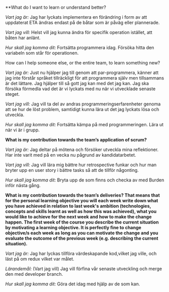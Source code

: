 **What do I want to learn or understand better?

*Vart jag är:*
Jag har lyckats implementera en förändring i form av att uppdaterat ETA ändras endast på de båtar som är påväg eller plannerade. 

*Vart jag vill:* Helst vill jag kunna ändra för specifik operation istället, att båten har anlänt. 

*Hur skall jag komma dit:* Fortsätta programmera idag. Försöka hitta den variabeln som står för operationen. 

How can I help someone else, or the entire team, to learn something new?

*Vart jag är:* Just nu hjälper jag till genom att par-programmera, känner att jag inte förstår språket tillräckligt för att programmera själv men tillsammans är det lättare. 
Jag hjälper till så gott jag kan med det jag kan. Jag ska försöka förmedla vad det är vi lyckats med nu när vi utvecklade senaste steget. 

*Vart jag vill:* Jag vill ta del av andras programmeringserfarenheter genoma att se hur de löst problem, samtidigt kunna lära ut det jag lyckats lösa och utveckla.

*Hur skall jag komma dit:* Fortsätta kämpa på med programmeringen. Lära ut när vi är i grupp. 

**What is my contribution towards the team’s application of scrum?**

*Vart jag är:* Jag deltar på mötena och försöker utveckla mina reflektioner. Har inte varit med på en vecka nu pågrund av kandidatarbetet. 

*Vart jag vill:* Jag vill lära mig bättre hur retrospective funkar och hur man bryter upp en user story i bättre tasks så att de tillför någonting.

*Hur skall jag komma dit:* Bryta upp de som finns och checka av med Burden inför nästa gång.

**What is my contribution towards the team’s deliveries? That means that for the personal learning objective you
will each week write down what you have achieved in relation to last week's ambition (technologies, concepts and 
skills learnt as well as how this was achieved), what you would like to achieve for the next week and how to make the 
change happen. The first week of the course you describe the current situation by motivating a learning objective.
It is perfectly fine to change objective/s each week as long as you can motivate the change and you evaluate the 
outcome of the previous week (e.g. describing the current situation).**

*Vart jag är:* Jag har lyckas tillföra värdeskapande kod,vilket jag ville, och läst på om redux vilket var målet. 

*Lärandemål:* (Vart jag vill) Jag vill förfina vår senaste utveckling och merge den med developer branch. 

*Hur skall jag komma dit:* Göra det idag med hjälp av de som kan. 
